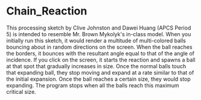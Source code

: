# Chain_Reaction

This processing sketch by Clive Johnston and Dawei Huang (APCS Period 5) is intended to resemble Mr. Brown Mykolyk's
in-class model. When you initially run this sketch, it would render a multitude of multi-colored balls bouncing about
in random directions on the screen. When the ball reaches the borders, it bounces with the resultant angle equal to 
that of the angle of incidence. If you click on the screen, it starts the reaction and spawns a ball at that spot that
gradually increases in size. Once the normal balls touch that expanding ball, they stop moving and expand at a rate 
similar to that of the initial expansion. Once the ball reaches a certain size, they would stop expanding. The program
stops when all the balls reach this maximum critical size.